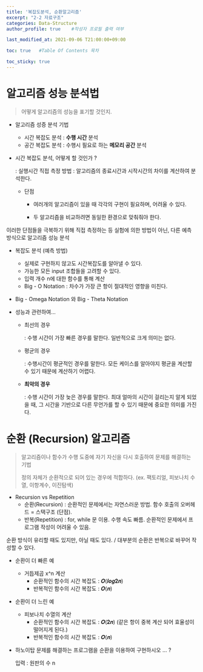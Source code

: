 ```yaml
---
title: '복잡도분석, 순환알고리즘' 
excerpt: "2-2 자료구조"
categories: Data-Structure
author_profile: true    #작성자 프로필 출력 여부

last_modified_at: 2021-09-06 T21:00:00+09:00

toc: true   #Table Of Contents 목차 

toc_sticky: true
---
```


# 알고리즘 성능 분석법

> 어떻게 알고리즘의 성능을 표기할 것인지.

- 알고리즘 성증 분석 기법
  - 시간 복잡도 분석 : **수행 시간** 분석
  - 공간 복잡도 분석  : 수행시 필요로 하는 **메모리 공간** 분석



- 시간 복잡도 분석, 어떻게 할 것인가 ?

  : 실행시간 직접 측정 방법 : 알고리즘의 종료시간과 시작시간의 차이를 계산하여 분석한다.

  - 단점

    - 여러개의 알고리즘이 있을 때 각각의 구현이 필요하며, 어려울 수 있다.

    - 두 알고리즘을 비교하려면 동일한 환경으로 맞춰줘야 한다.

이러한 단점들을 극복하기 위해 직접 측정하는 등 실험에 의한 방법이 아닌, 다른 예측 방식으로 알고리즘 성능 분석



- 복잡도 분석 (예측 방법)
  - 실제로 구현하지 않고도 시간복잡도를 알아낼 수 있다.
  - 가능한 모든 input 조합들을 고려할 수 있다.
  - 입력 개수 n에 대한 함수를 통해 계산
  - Big - O Notation : 차수가 가장 큰 항이 절대적인 영향을 미친다.



- Big - Omega Notation 와 Big - Theta Notation


- 성능과 관련하여...

  - 최선의 경우

    : 수행 시간이 가장 빠른 경우를 말한다. 일반적으로 크게 의미는 없다.

  - 평균의 경우

    : 수행시간이 평균적인 경우를 말한다. 모든 케이스를 알아야지 평균을 계산할 수 있기 때문에 계산하기 어렵다.

  - **최악의 경우**

    : 수행 시간이 가장 늦은 경우를 말한다. 최대 얼마의 시간이 걸리는지 알게 되었을 때, 그 시간을 기반으로 다른 무언가를 할 수 있기 때문에 중요한 의미를 가진다.





# 순환 (Recursion) 알고리즘

> 알고리즘이나 함수가 수행 도중에 자기 자신을 다시 호출하여 문제를 해결하는 기법
>
> 정의 자체가 순환적으로 되어 있는 경우에 적합하다. (ex. 팩토리얼, 피보나치 수열, 이항계수, 이진탐색)

- Recursion vs Repetition
  - 순환(Recursion) : 순환적인 문제에서는 자연스러운 방법. 함수 호출의 오버헤드 = 스택구조 (단점).
  - 반복(Repetition) : for, while 문 이용. 수행 속도 빠름. 순환적인 문제에서 프로그램 작성이 어려울 수 있음.

순환 방식이 유리할 때도 있지만, 아닐 때도 있다. / 대부분의 순환은 반복으로 바꾸어 작성할 수 있다.

- 순환이 더 빠른 예 
  - 거듭제곱 x^n 계산
    - 순환적인 함수의 시간 복잡도 : 𝑶(𝒍𝒐𝒈𝟐𝒏)
    - 반복적인 함수의 시간 복잡도 : 𝑶(𝒏)



- 순환이 더 느린 예
  - 피보나치 수열의 계산
    - 순환적인 함수의 시간 복잡도 : 𝑶(𝟐𝒏) (같은 항이 중복 계산 되어 효율성이 떨어지게 된다.)
    - 반복적인 함수의 시간 복잡도 : 𝑶(𝒏)



- 하노이탑 문제를 해결하는 프로그램을 순환을 이용하여 구현하시오 ... ?

  입력 : 원판의 수 n

  

